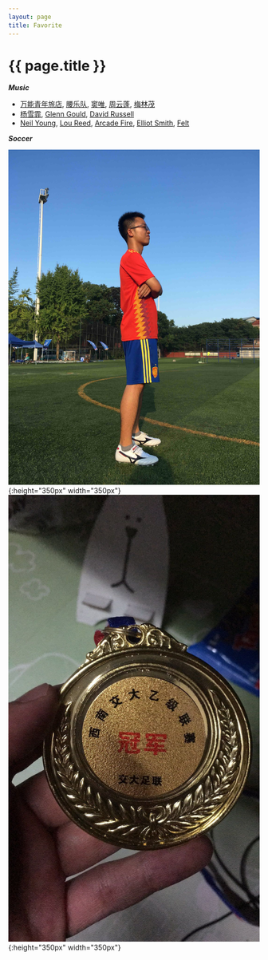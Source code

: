 ```yaml
---
layout: page
title: Favorite
---
```


# {{ page.title }}

***Music***

+ [万能青年旅店][wan], [腰乐队][yao], [窦唯][dou], [周云蓬][zhou], [梅林茂][mei]
+ [杨雪霏][yang], [Glenn Gould][gg], [David Russell][dr]
+ [Neil Young][ny], [Lou Reed][lr], [Arcade Fire][af], [Elliot Smith][es], [Felt][fe]

***Soccer***

![](/images/mefootball.JPG#center){:height="350px" width="350px"}
![](/images/footballaward.jpeg#center){:height="350px" width="350px"}

[ny]:https://www.bilibili.com/video/av34664621/
[jd]:https://www.bilibili.com/video/BV1MW411o7KH?from=search&seid=6325135152821126423
[lr]:http://music.163.com/video?id=17F546465BA37991FF2109A82A4A4D25&userid=117220895
[af]:https://www.bilibili.com/video/BV1ZJ411u7Ha/?spm_id_from=333.788.videocard.0
[es]:http://music.163.com/video?id=F0D318F0F8B78920E85A902489479EAA&userid=117220895
[fe]:https://www.youtube.com/watch?v=r8xAD-InVaI
[dr]:https://www.youtube.com/watch?v=h7o3_SLYKhE
[gg]:https://www.bilibili.com/video/av34664621/
[wan]:http://music.163.com/video?id=7FEF38327A20F785877A5792547F09EB&userid=117220895
[yao]:https://www.bilibili.com/video/BV1Xs411z7g4?from=search&seid=15830351474333120379
[dou]: https://www.bilibili.com/video/BV1Mt411Q7kX?from=search&seid=18025296066603932261
[yang]: https://www.bilibili.com/video/BV1us4114793?from=search&seid=14620278094868248936
[mei]: http://music.163.com/video?id=059F01C4B24A839994C7E3526A7BCD90&userid=117220895
[zhou]:http://music.163.com/video?id=C5A6E30CC0A665D3429C5C0880D435B1&userid=117220895

